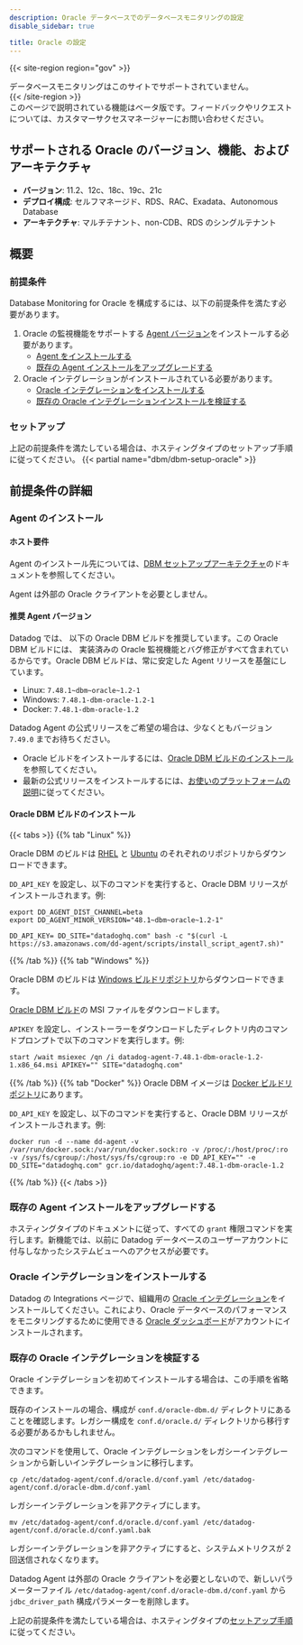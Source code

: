 ```yaml
---
description: Oracle データベースでのデータベースモニタリングの設定
disable_sidebar: true

title: Oracle の設定
---
```


{{< site-region region="gov" >}}
<div class="alert alert-warning">データベースモニタリングはこのサイトでサポートされていません。</div>
{{< /site-region >}}

<div class="alert alert-info">
このページで説明されている機能はベータ版です。フィードバックやリクエストについては、カスタマーサクセスマネージャーにお問い合わせください。
</div>

## サポートされる Oracle のバージョン、機能、およびアーキテクチャ

- **バージョン**: 11.2、12c、18c、19c、21c
- **デプロイ構成**: セルフマネージド、RDS、RAC、Exadata、Autonomous Database
- **アーキテクチャ**: マルチテナント、non-CDB、RDS のシングルテナント

## 概要

### 前提条件

Database Monitoring for Oracle を構成するには、以下の前提条件を満たす必要があります。

1. Oracle の監視機能をサポートする [Agent バージョン](#recommended-agent-version)をインストールする必要があります。
    - [Agent をインストールする](#install-the-agent)
    - [既存の Agent インストールをアップグレードする](#upgrade-an-existing-agent-installation)
2. Oracle インテグレーションがインストールされている必要があります。
    - [Oracle インテグレーションをインストールする](#install-the-oracle-integration)
    - [既存の Oracle インテグレーションインストールを検証する](#verify-your-existing-oracle-integration)

### セットアップ
上記の前提条件を満たしている場合は、ホスティングタイプのセットアップ手順に従ってください。
{{< partial name="dbm/dbm-setup-oracle" >}}

## 前提条件の詳細

### Agent のインストール

#### ホスト要件

Agent のインストール先については、[DBM セットアップアーキテクチャ][10]のドキュメントを参照してください。

Agent は外部の Oracle クライアントを必要としません。

#### 推奨 Agent バージョン

Datadog では、 以下の Oracle DBM ビルドを推奨しています。この Oracle DBM ビルドには、 実装済みの Oracle 監視機能とバグ修正がすべて含まれているからです。Oracle DBM ビルドは、常に安定した Agent リリースを基盤にしています。

- Linux: `7.48.1~dbm~oracle~1.2-1`
- Windows: `7.48.1-dbm-oracle-1.2-1`
- Docker: `7.48.1-dbm-oracle-1.2`

Datadog Agent の公式リリースをご希望の場合は、少なくともバージョン `7.49.0` までお待ちください。

- Oracle ビルドをインストールするには、[Oracle DBM ビルドのインストール](#oracle-dbm-build-installation)を参照してください。
- 最新の公式リリースをインストールするには、[お使いのプラットフォームの説明][3]に従ってください。

#### Oracle DBM ビルドのインストール

{{< tabs >}}
{{% tab "Linux" %}}

Oracle DBM のビルドは [RHEL][6] と [Ubuntu][7] のそれぞれのリポジトリからダウンロードできます。

`DD_API_KEY` を設定し、以下のコマンドを実行すると、Oracle DBM リリースがインストールされます。例:

```shell
export DD_AGENT_DIST_CHANNEL=beta
export DD_AGENT_MINOR_VERSION="48.1~dbm~oracle~1.2-1"

DD_API_KEY= DD_SITE="datadoghq.com" bash -c "$(curl -L https://s3.amazonaws.com/dd-agent/scripts/install_script_agent7.sh)"
```

[6]: https://yum.datadoghq.com/beta/7/x86_64/
[7]: https://apt.datadoghq.com/dists/beta/7/
{{% /tab %}}
{{% tab "Windows" %}}

Oracle DBM のビルドは [Windows ビルドリポジトリ][8]からダウンロードできます。

[Oracle DBM ビルド][4]の MSI ファイルをダウンロードします。

`APIKEY` を設定し、インストーラーをダウンロードしたディレクトリ内のコマンドプロンプトで以下のコマンドを実行します。例:

```shell
start /wait msiexec /qn /i datadog-agent-7.48.1-dbm-oracle-1.2-1.x86_64.msi APIKEY="" SITE="datadoghq.com"
```
[4]: https://s3.amazonaws.com/ddagent-windows-stable/beta/datadog-agent-7.48.1-dbm-oracle-1.2-1.x86_64.msi
[8]: https://ddagent-windows-stable.s3.amazonaws.com/

{{% /tab %}}
{{% tab "Docker" %}}
Oracle DBM イメージは [Docker ビルドリポジトリ][9]にあります。

`DD_API_KEY` を設定し、以下のコマンドを実行すると、Oracle DBM リリースがインストールされます。例:

```shell
docker run -d --name dd-agent -v /var/run/docker.sock:/var/run/docker.sock:ro -v /proc/:/host/proc/:ro -v /sys/fs/cgroup/:/host/sys/fs/cgroup:ro -e DD_API_KEY="" -e DD_SITE="datadoghq.com" gcr.io/datadoghq/agent:7.48.1-dbm-oracle-1.2
```

[9]: https://hub.docker.com/r/datadog/agent/tags?page=1&name=oracle
{{% /tab %}}
{{< /tabs >}}

### 既存の Agent インストールをアップグレードする

ホスティングタイプのドキュメントに従って、すべての `grant` 権限コマンドを実行します。新機能では、以前に Datadog データベースのユーザーアカウントに付与しなかったシステムビューへのアクセスが必要です。

### Oracle インテグレーションをインストールする

Datadog の Integrations ページで、組織用の [Oracle インテグレーション][2]をインストールしてください。これにより、Oracle データベースのパフォーマンスをモニタリングするために使用できる [Oracle ダッシュボード][5]がアカウントにインストールされます。

### 既存の Oracle インテグレーションを検証する

Oracle インテグレーションを初めてインストールする場合は、この手順を省略できます。

既存のインストールの場合、構成が `conf.d/oracle-dbm.d/` ディレクトリにあることを確認します。レガシー構成を `conf.d/oracle.d/` ディレクトリから移行する必要があるかもしれません。

次のコマンドを使用して、Oracle インテグレーションをレガシーインテグレーションから新しいインテグレーションに移行します。

```shell
cp /etc/datadog-agent/conf.d/oracle.d/conf.yaml /etc/datadog-agent/conf.d/oracle-dbm.d/conf.yaml
```

レガシーインテグレーションを非アクティブにします。

```shell
mv /etc/datadog-agent/conf.d/oracle.d/conf.yaml /etc/datadog-agent/conf.d/oracle.d/conf.yaml.bak
```

レガシーインテグレーションを非アクティブにすると、システムメトリクスが 2 回送信されなくなります。

Datadog Agent は外部の Oracle クライアントを必要としないので、新しいパラメーターファイル `/etc/datadog-agent/conf.d/oracle-dbm.d/conf.yaml` から `jdbc_driver_path` 構成パラメーターを削除します。

上記の前提条件を満たしている場合は、ホスティングタイプの[セットアップ手順](#setup)に従ってください。

[1]: https://app.datadoghq.com/integrations
[2]: https://app.datadoghq.com/integrations/oracle
[3]: https://app.datadoghq.com/account/settings/agent/latest
[5]: https://app.datadoghq.com/dash/integration/30990/dbm-oracle-database-overview
[10]: /ja/database_monitoring/architecture/
[15]: /ja/agent/versions/upgrade_between_agent_minor_versions/?tab=linux
[20]: /ja/agent/versions/upgrade_to_agent_v7/?tab=linux
